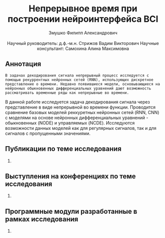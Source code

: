 <div align="center">
  <H1>
    Непрерывное время при построении нейроинтерфейса BCI
  </H1>
  Змушко Филипп Александрович
</div><br>
<div align="center">
  Научный руководитель: д.ф.-м.н. Стрижов Вадим Викторович
  Научные консультант: Самохина Алина Максимовна
</div>

## Аннотация
    В задачах декодирования сигнала непрерывный процесс исследуется с помощью рекуррентных нейронных сетей (RNN), использующих дискретное представление о времени. Недавно появившиеся модели, основывающиеся на нейронных обыкновенных дифференциальных уравнений дают возможность рассматривать временные ряды как непрерывные во времени.
  В данной работе исследуется задача декодирования сигнала через представление в виде непрерывной во времени функции. Проводится сравнение базовых моделей реккуретных нейронных сетей (RNN, CNN) с моделями на основе нейронных дифференциальных уравнений - обыкновенных (NODE) и управляемых (NCDE). Исследуются возможности данных моделей как для регулярных сигналов, так и для сигналов с пропущенными значениями.


## Публикации по теме исследования
1. 

## Выступления на конференциях по теме исследования
1. 

## Программные модули разработанные в рамках исследования
1. 
